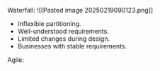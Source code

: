 Waterfall:
![[Pasted image 20250219090123.png]]
- Inflexible partitioning.
- Well-understood requirements.
- Limited changes during design.
- Businesses with stable requirements.

Agile:

